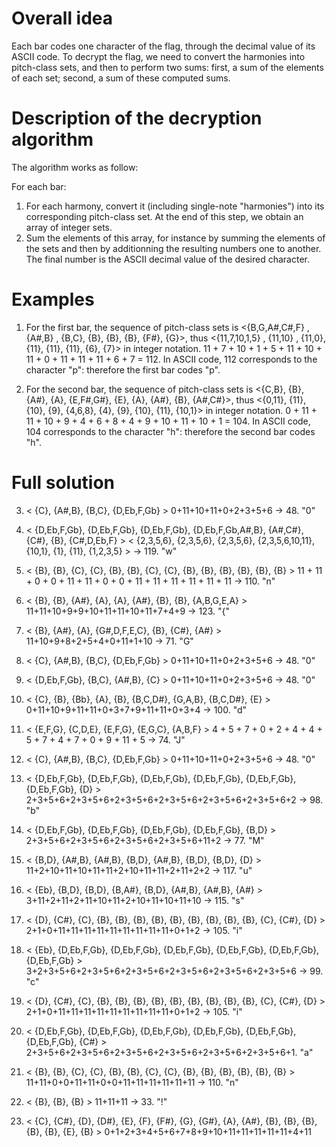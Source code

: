 # Overall idea

Each bar codes one character of the flag, through the decimal value of its ASCII code. To decrypt the flag, we need to convert the harmonies into pitch-class sets, and then to perform two sums: first, a sum of the elements of each set; second, a sum of these computed sums.



# Description of the decryption algorithm

The algorithm works as follow:

For each bar:
1. For each harmony, convert it (including single-note "harmonies") into its corresponding pitch-class set. At the end of this step, we obtain an array of integer sets.
2. Sum the elements of this array, for instance by summing the elements of the sets and then by additionning the resulting numbers one to another. The final number is the ASCII decimal value of the desired character.


# Examples

1. For the first bar, the sequence of pitch-class sets is <{B,G,A#,C#,F} , {A#,B} , {B,C}, {B}, {B}, {B}, {F#}, {G}>, thus <{11,7,10,1,5} , {11,10} , {11,0}, {11}, {11}, {11}, {6}, {7}> in integer notation.
11 + 7 + 10 + 1 + 5 + 11 + 10 + 11 + 0 + 11 + 11 + 11 + 6 + 7 = 112. In ASCII code, 112 corresponds to the character "p": therefore the first bar codes "p".

2. For the second bar, the sequence of pitch-class sets is <{C,B}, {B}, {A#}, {A}, {E,F#,G#}, {E}, {A}, {A#}, {B}, {A#,C#}>, thus <{0,11}, {11}, {10}, {9}, {4,6,8}, {4}, {9}, {10}, {11}, {10,1}> in integer notation.
0 + 11 + 11 + 10 + 9 + 4 + 6 + 8 + 4 + 9 + 10 + 11 + 10 + 1 = 104. In ASCII code, 104 corresponds to the character "h": therefore the second bar codes "h".


# Full solution
3. < {C}, {A#,B}, {B,C}, {D,Eb,F,Gb} >
0+11+10+11+0+2+3+5+6 -> 48. "0"

4. < {D,Eb,F,Gb}, {D,Eb,F,Gb}, {D,Eb,F,Gb}, {D,Eb,F,Gb,A#,B}, {A#,C#}, {C#}, {B}, {C#,D,Eb,F} >
< {2,3,5,6}, {2,3,5,6}, {2,3,5,6}, {2,3,5,6,10,11}, {10,1}, {1}, {11}, {1,2,3,5} > -> 119. "w"

5. < {B}, {B}, {C}, {C}, {B}, {B}, {C}, {C}, {B}, {B}, {B}, {B}, {B}, {B} > 
11 + 11 + 0 + 0 + 11 + 11 + 0 + 0 + 11 + 11 + 11 + 11 + 11 + 11 -> 110. "n"

6. < {B}, {B}, {A#}, {A}, {A}, {A#}, {B}, {B}, {A,B,G,E,A} >
11+11+10+9+9+10+11+11+10+11+7+4+9 -> 123. "{"

7. < {B}, {A#}, {A}, {G#,D,F,E,C}, {B}, {C#}, {A#} >
11+10+9+8+2+5+4+0+11+1+10 -> 71. "G"

8. < {C}, {A#,B}, {B,C}, {D,Eb,F,Gb} >
0+11+10+11+0+2+3+5+6 -> 48. "0"

9. < {D,Eb,F,Gb}, {B,C}, {A#,B}, {C} >
0+11+10+11+0+2+3+5+6 -> 48. "0"

10. < {C}, {B}, {Bb}, {A}, {B}, {B,C,D#}, {G,A,B}, {B,C,D#}, {E} >
0+11+10+9+11+11+0+3+7+9+11+11+0+3+4 -> 100. "d"

11. < {E,F,G}, {C,D,E}, {E,F,G}, {E,G,C}, {A,B,F} >
4 + 5 + 7 + 0 + 2 + 4 + 4 + 5 + 7 + 4 + 7 + 0 + 9 + 11 + 5 -> 74. "J"

12. < {C}, {A#,B}, {B,C}, {D,Eb,F,Gb} >
0+11+10+11+0+2+3+5+6 -> 48. "0"

13. < {D,Eb,F,Gb}, {D,Eb,F,Gb}, {D,Eb,F,Gb}, {D,Eb,F,Gb}, {D,Eb,F,Gb}, {D,Eb,F,Gb}, {D} >
2+3+5+6+2+3+5+6+2+3+5+6+2+3+5+6+2+3+5+6+2+3+5+6+2 -> 98. "b"

14. < {D,Eb,F,Gb}, {D,Eb,F,Gb}, {D,Eb,F,Gb}, {D,Eb,F,Gb}, {B,D} >
2+3+5+6+2+3+5+6+2+3+5+6+2+3+5+6+11+2 -> 77. "M"

15. < {B,D}, {A#,B}, {A#,B}, {B,D}, {A#,B}, {B,D}, {B,D}, {D} >
11+2+10+11+10+11+11+2+10+11+11+2+11+2+2 -> 117. "u"

16. < {Eb}, {B,D}, {B,D}, {B,A#}, {B,D}, {A#,B}, {A#,B}, {A#} >
3+11+2+11+2+11+10+11+2+10+11+10+11+10 -> 115. "s"

17. < {D}, {C#}, {C}, {B}, {B}, {B}, {B}, {B}, {B}, {B}, {B}, {B}, {C}, {C#}, {D} >
2+1+0+11+11+11+11+11+11+11+11+11+0+1+2 -> 105. "i"

18. < {Eb}, {D,Eb,F,Gb}, {D,Eb,F,Gb}, {D,Eb,F,Gb}, {D,Eb,F,Gb}, {D,Eb,F,Gb}, {D,Eb,F,Gb} >
3+2+3+5+6+2+3+5+6+2+3+5+6+2+3+5+6+2+3+5+6+2+3+5+6 -> 99. "c"

19. < {D}, {C#}, {C}, {B}, {B}, {B}, {B}, {B}, {B}, {B}, {B}, {B}, {C}, {C#}, {D} >
2+1+0+11+11+11+11+11+11+11+11+11+0+1+2 -> 105. "i"

20. < {D,Eb,F,Gb}, {D,Eb,F,Gb}, {D,Eb,F,Gb}, {D,Eb,F,Gb}, {D,Eb,F,Gb}, {D,Eb,F,Gb}, {C#} >
2+3+5+6+2+3+5+6+2+3+5+6+2+3+5+6+2+3+5+6+2+3+5+6+1. "a"

21. < {B}, {B}, {C}, {C}, {B}, {B}, {C}, {C}, {B}, {B}, {B}, {B}, {B}, {B} > 
11+11+0+0+11+11+0+0+11+11+11+11+11+11 -> 110. "n"

22. < {B}, {B}, {B} >
11+11+11 -> 33. "!"

23. < {C}, {C#}, {D}, {D#}, {E}, {F}, {F#}, {G}, {G#}, {A}, {A#}, {B}, {B}, {B}, {B}, {B}, {E}, {B} >
0+1+2+3+4+5+6+7+8+9+10+11+11+11+11+11+4+11






